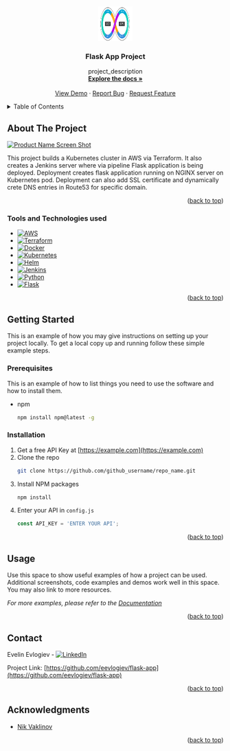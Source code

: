 <a name="readme-top"></a>


<!-- PROJECT LOGO -->
<br />
<div align="center">
  <a href="https://github.com/eevlogiev/flask-app">
    <img src="images/devops.svg" alt="Logo" width="80" height="80">
  </a>

<h3 align="center">Flask App Project</h3>

  <p align="center">
    project_description
    <br />
    <a href="https://github.com/eevlogiev/flask-app"><strong>Explore the docs »</strong></a>
    <br />
    <br />
    <a href="https://github.com/eevlogiev/flask-app">View Demo</a>
    ·
    <a href="https://github.com/eevlogiev/flask-app/issues">Report Bug</a>
    ·
    <a href="https://github.com/eevlogiev/flask-app/issues">Request Feature</a>
  </p>
</div>



<!-- TABLE OF CONTENTS -->
<details>
  <summary>Table of Contents</summary>
  <ol>
    <li>
      <a href="#about-the-project">About The Project</a>
      <ul>
        <li><a href="#built-with">Built With</a></li>
      </ul>
    </li>
    <li>
      <a href="#getting-started">Getting Started</a>
      <ul>
        <li><a href="#prerequisites">Prerequisites</a></li>
        <li><a href="#installation">Installation</a></li>
      </ul>
    </li>
    <li><a href="#usage">Usage</a></li>
    <li><a href="#contact">Contact</a></li>
    <li><a href="#acknowledgments">Acknowledgments</a></li>
  </ol>
</details>



<!-- ABOUT THE PROJECT -->
## About The Project

[![Product Name Screen Shot][product-screenshot]](https://example.com)

This project builds a Kubernetes cluster in AWS via Terraform. It also creates a Jenkins server where via pipeline Flask application is being deployed. Deployment creates flask application running on NGINX server on Kubernetes pod. Deployment can also add SSL certificate and dynamically crete DNS entries in Route53 for specific domain.

<p align="right">(<a href="#readme-top">back to top</a>)</p>



### Tools and Technologies used

* [![AWS][AWS]][AWS-url]
* [![Terraform][Terraform]][Terraform-url]
* [![Docker][Docker]][Docker-url]
* [![Kubernetes][Kubernetes]][Kubernetes-url]
* [![Helm][Helm]][Helm-url]
* [![Jenkins][Jenkins]][Jenkins-url]
* [![Python][Python]][Python-url]
* [![Flask][Flask]][Flask-url]

<p align="right">(<a href="#readme-top">back to top</a>)</p>



<!-- GETTING STARTED -->
## Getting Started

This is an example of how you may give instructions on setting up your project locally.
To get a local copy up and running follow these simple example steps.

### Prerequisites

This is an example of how to list things you need to use the software and how to install them.
* npm
  ```sh
  npm install npm@latest -g
  ```

### Installation

1. Get a free API Key at [https://example.com](https://example.com)
2. Clone the repo
   ```sh
   git clone https://github.com/github_username/repo_name.git
   ```
3. Install NPM packages
   ```sh
   npm install
   ```
4. Enter your API in `config.js`
   ```js
   const API_KEY = 'ENTER YOUR API';
   ```

<p align="right">(<a href="#readme-top">back to top</a>)</p>



<!-- USAGE EXAMPLES -->
## Usage

Use this space to show useful examples of how a project can be used. Additional screenshots, code examples and demos work well in this space. You may also link to more resources.

_For more examples, please refer to the [Documentation](https://example.com)_

<p align="right">(<a href="#readme-top">back to top</a>)</p>



<!-- CONTACT -->
## Contact

Evelin Evlogiev - [![LinkedIn][linkedin-shield]][linkedin-url]

Project Link: [https://github.com/eevlogiev/flask-app](https://github.com/eevlogiev/flask-app)

<p align="right">(<a href="#readme-top">back to top</a>)</p>



<!-- ACKNOWLEDGMENTS -->
## Acknowledgments

* [Nik Vaklinov](https://github.com/nvaklinov/nvaklinov)


<p align="right">(<a href="#readme-top">back to top</a>)</p>



<!-- MARKDOWN LINKS & IMAGES -->
<!-- https://www.markdownguide.org/basic-syntax/#reference-style-links -->

[linkedin-shield]: https://img.shields.io/badge/-LinkedIn-black.svg?style=for-the-badge&logo=linkedin&colorB=555
[linkedin-url]: https://www.linkedin.com/in/e-evlogiev/
[product-screenshot]: images/screenshot.png
[AWS]: https://img.shields.io/badge/AWS-FF9900.svg?style=for-the-badge&logo=amazon-aws&logoColor=white
[AWS-url]: https://aws.amazon.com/
[Terraform]: https://img.shields.io/badge/terraform-%235835CC.svg?style=for-the-badge&logo=terraform&logoColor=white
[Terraform-url]: https://www.terraform.io/
[Docker]: https://img.shields.io/badge/docker-0db7ed.svg?style=for-the-badge&logo=docker&logoColor=white
[Docker-url]: https://www.docker.com/
[Kubernetes]: https://img.shields.io/badge/kubernetes-326ce5.svg?style=for-the-badge&logo=kubernetes&logoColor=white
[Kubernetes-url]: https://kubernetes.io/
[Helm]: https://img.shields.io/badge/helm-%230F1689?style=for-the-badge&logo=helm
[Helm-url]: https://helm.sh/
[Jenkins]: https://img.shields.io/badge/jenkins-%232C5263.svg?style=for-the-badge&logo=jenkins&logoColor=white
[Jenkins-url]: https://www.jenkins.io/
[Python]: https://img.shields.io/badge/python-3670A0?style=for-the-badge&logo=python&logoColor=ffdd54
[Python-url]: https://www.python.org/
[Flask]: https://img.shields.io/badge/flask-%23000.svg?style=for-the-badge&logo=flask&logoColor=white
[Flask-url]: https://flask.palletsprojects.com/en/2.3.x/


